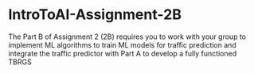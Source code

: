 # IntroToAI-Assignment-2B
The Part B of Assignment 2 (2B) requires you to work with your group to implement ML algorithms to train ML models for traffic prediction and integrate the traffic predictor with Part A to develop a fully functioned TBRGS
